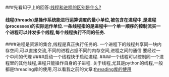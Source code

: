 ###先看知乎上的回答:[线程和进程的区别是什么?](https://www.zhihu.com/question/25532384)

#### 线程(threads)是操作系统能进行运算调度的最小单位,被包含在进程中,是进程(processes)的实际运作单位.一条线程指的是进程中一个单一顺序的控制流买一个进程可以并发多个线程,每个线程执行不同的任务.   
####进程是资源的集合,线程是真正执行任务的. 一个进程下的线程共享同一块内存空间,可以直接交流,不同的进程占据不同的内存空间,进程之间的通信 要经过一个中间的代理
####启动一个线程快于启动进程. 
####一个线程可以控制同一个进程里的其他线程,进程只能操作自身的子进程.
关于线程,尤其是python的线程,一般都是threading库的使用,可以看我之前的文章:[threading库的使用](https://qq976739120.gitbooks.io/book/content/threadingku-de-shi-yong.html)